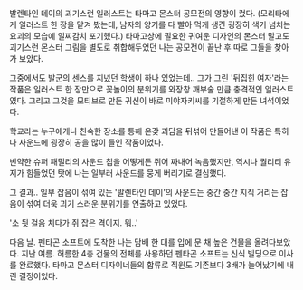 발렌타인 데이의 괴기스런 일러스트는 타마고 몬스터 공모전의 영향이 컸다. (모리타에게 일러스트 한 장을 맡겨 봤는데, 남자의 양기를 다 빨아 먹게 생긴 굉장히 색기 넘치는 요괴의 모습에 일찌감치 포기했다.) 타마고상에 필요한 귀여운 디자인의 몬스터 말고도 괴기스런 몬스터 그림을 별도로 취합해두었던 나는 공모전이 끝난 후 따로 그들을 찾아가 보았다.

그중에서도 발군의 센스를 지녔던 학생이 하나 있었는데..
그가 그린 '뒤집힌 여자'라는 작품은 일러스트 한 장만으로 꽃놀이의 분위기를 와장창 깨부술 만큼 충격적인 일러스트였다.
그리고 그것을 모티브로 만든 귀신이 바로 미야자키씨를 기절하게 만든 녀석이었다.

학교라는 누구에게나 친숙한 장소를 통해 온갖 괴담을 뒤섞어 만들어낸 이 작품은 특히나 사운드에 굉장히 공을 많이 들인 작품이었다.

빈약한 슈퍼 패밀리의 사운드 칩을 어떻게든 쥐어 짜내어 녹음했지만, 역시나 퀄리티 유지가 힘들었던 탓에 나는 일부러 사운드를 뭉게 버리기로 결심했다.

그 결과.. 일부 잡음이 섞여 있는 '발렌타인 데이'의 사운드는 중간 중간 지직 거리는 잡음이 섞여 더욱 괴기 스러운 분위기를 연출하고 있었다.

'소 뒷 걸음 치다가 쥐 잡은 격이지. 뭐..' 

다음 날. 펜타곤 소프트에 도착한 나는 담배 한 대를 입에 문 채 높은 건물을 올려다보았다.
지난 여름. 허름한 4층 건물의 전체를 사용하던 펜타곤 소프트는 신식 빌딩으로 이사를 완료했다. 타마고 몬스터 디자이너들의 합류로 직원도 기존보다 3배가 늘어났기에 내린 결정이었다.